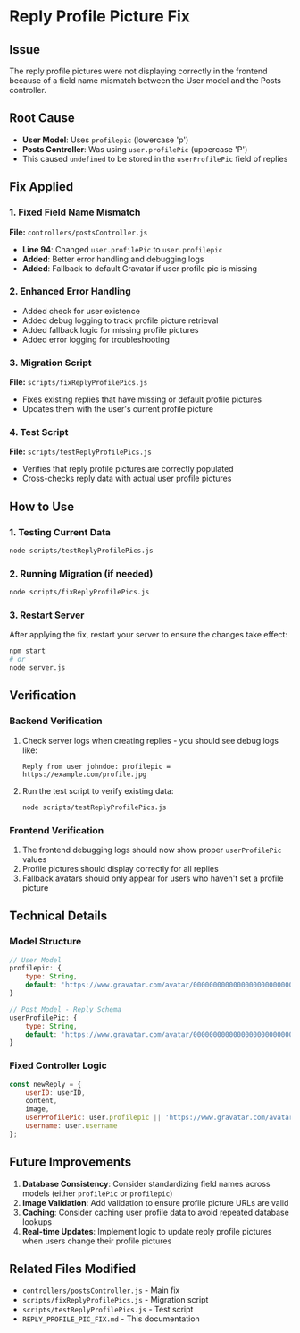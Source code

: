 # Reply Profile Picture Fix

## Issue
The reply profile pictures were not displaying correctly in the frontend because of a field name mismatch between the User model and the Posts controller.

## Root Cause
- **User Model**: Uses `profilepic` (lowercase 'p')
- **Posts Controller**: Was using `user.profilePic` (uppercase 'P')
- This caused `undefined` to be stored in the `userProfilePic` field of replies

## Fix Applied

### 1. Fixed Field Name Mismatch
**File:** `controllers/postsController.js`
- **Line 94**: Changed `user.profilePic` to `user.profilepic`
- **Added**: Better error handling and debugging logs
- **Added**: Fallback to default Gravatar if user profile pic is missing

### 2. Enhanced Error Handling
- Added check for user existence
- Added debug logging to track profile picture retrieval
- Added fallback logic for missing profile pictures
- Added error logging for troubleshooting

### 3. Migration Script
**File:** `scripts/fixReplyProfilePics.js`
- Fixes existing replies that have missing or default profile pictures
- Updates them with the user's current profile picture

### 4. Test Script
**File:** `scripts/testReplyProfilePics.js`
- Verifies that reply profile pictures are correctly populated
- Cross-checks reply data with actual user profile pictures

## How to Use

### 1. Testing Current Data
```bash
node scripts/testReplyProfilePics.js
```

### 2. Running Migration (if needed)
```bash
node scripts/fixReplyProfilePics.js
```

### 3. Restart Server
After applying the fix, restart your server to ensure the changes take effect:
```bash
npm start
# or
node server.js
```

## Verification

### Backend Verification
1. Check server logs when creating replies - you should see debug logs like:
   ```
   Reply from user johndoe: profilepic = https://example.com/profile.jpg
   ```

2. Run the test script to verify existing data:
   ```bash
   node scripts/testReplyProfilePics.js
   ```

### Frontend Verification
1. The frontend debugging logs should now show proper `userProfilePic` values
2. Profile pictures should display correctly for all replies
3. Fallback avatars should only appear for users who haven't set a profile picture

## Technical Details

### Model Structure
```javascript
// User Model
profilepic: {
    type: String,
    default: 'https://www.gravatar.com/avatar/00000000000000000000000000000000?d=mp&f=y'
}

// Post Model - Reply Schema
userProfilePic: {
    type: String,
    default: 'https://www.gravatar.com/avatar/00000000000000000000000000000000?d=mp&f=y'
}
```

### Fixed Controller Logic
```javascript
const newReply = {
    userID: userID,
    content,
    image,
    userProfilePic: user.profilepic || 'https://www.gravatar.com/avatar/00000000000000000000000000000000?d=mp&f=y',
    username: user.username
};
```

## Future Improvements

1. **Database Consistency**: Consider standardizing field names across models (either `profilePic` or `profilepic`)
2. **Image Validation**: Add validation to ensure profile picture URLs are valid
3. **Caching**: Consider caching user profile data to avoid repeated database lookups
4. **Real-time Updates**: Implement logic to update reply profile pictures when users change their profile pictures

## Related Files Modified
- `controllers/postsController.js` - Main fix
- `scripts/fixReplyProfilePics.js` - Migration script
- `scripts/testReplyProfilePics.js` - Test script
- `REPLY_PROFILE_PIC_FIX.md` - This documentation
